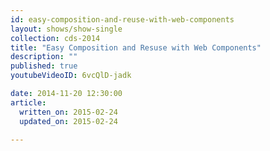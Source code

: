 ```yaml
---
id: easy-composition-and-reuse-with-web-components
layout: shows/show-single
collection: cds-2014
title: "Easy Composition and Resuse with Web Components"
description: ""
published: true
youtubeVideoID: 6vcQlD-jadk

date: 2014-11-20 12:30:00
article:
  written_on: 2015-02-24
  updated_on: 2015-02-24

---
```

